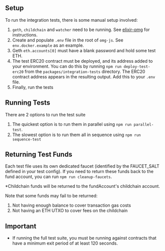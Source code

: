 ## Setup

To run the integration tests, there is some manual setup involved:

1. `geth`, `childchain` and `watcher` need to be running. See [elixir-omg](https://github.com/omisego/elixir-omg) for instructions.
2. Create and populate `.env` file in the root of `omg-js`. See `env.docker.example` as an example.
3. Geth `eth.accounts[0]` must have a blank password and hold some test ETH.
4. The test ERC20 contract must be deployed, and its address added to your environment. You can do this by running `npm run deploy-test-erc20` from the `packages/integration-tests` directory. The ERC20 contract address appears in the resulting output. Add this to your `.env` file.
5. Finally, run the tests

## Running Tests

There are 2 options to run the test suite
1. The quickest option is to run them in parallel using `npm run parallel-test`.
2. The slowest option is to run them all in sequence using `npm run sequence-test`

## Returning Test Funds

Each test file uses its own dedicated faucet (identified by the FAUCET_SALT defined in your test config). If you need to return these funds back to the fund account, you can run `npm run cleanup-faucets`. 

*Childchain funds will be returned to the fundAccount's childchain account.

Note that some funds may fail to be returned:
1. Not having enough balance to cover transaction gas costs
2. Not having an ETH UTXO to cover fees on the childchain

## Important

- If running the full test suite, you must be running against contracts that have a minimum exit period of at least 120 seconds.